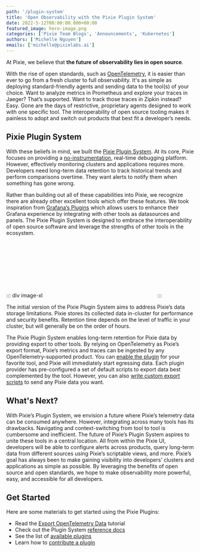 ```yaml
---
path: '/plugin-system'
title: 'Open Observability with the Pixie Plugin System'
date: 2022-5-12T00:00:00.000+00:00
featured_image: hero-image.png
categories: ['Pixie Team Blogs', 'Announcements', 'Kubernetes']
authors: ['Michelle Nguyen']
emails: ['michelle@pixielabs.ai']
---
```


At Pixie, we believe that **the future of observability lies in open source**.

With the rise of open standards, such as [OpenTelemetry](https://opentelemetry.io/), it is easier than ever to go from a fresh cluster to full observability. It's as simple as deploying standard-friendly agents and sending data to the tool(s) of your choice. Want to analyze metrics in Prometheus and explore your traces in Jaeger? That’s supported. Want to track those traces in Zipkin instead? Easy. Gone are the days of restrictive, proprietary agents designed to work with one specific tool. The interoperability of open source tooling makes it painless to adopt and switch out products that best fit a developer’s needs.

## Pixie Plugin System

With these beliefs in mind, we built the [Pixie Plugin System](https://github.com/pixie-io/pixie-plugin). At its core, Pixie focuses on providing a [no-instrumentation](https://docs.px.dev/about-pixie/pixie-ebpf/), real-time debugging platform. However, effectively monitoring clusters and applications requires more. Developers need long-term data retention to track historical trends and perform comparisons overtime. They want alerts to notify them when something has gone wrong.

Rather than building out all of these capabilities into Pixie, we recognize there are already other excellent tools which offer these features. We took inspiration from [Grafana’s Plugins](https://grafana.com/docs/grafana/latest/plugins/) which allows users to enhance their Grafana experience by integrating with other tools as datasources and panels. The Pixie Plugin System is designed to embrace the interoperability of open source software and leverage the strengths of other tools in the ecosystem.

::: div image-xl
<svg title='The OpenTelemetry Pixie Plugin comes with several preset scripts. You can also add your own scripts to export custom Pixie data in the OpenTelemetry format.' src='otel-plugin-scripts.png' />
:::

The initial version of the Pixie Plugin System aims to address Pixie’s data storage limitations. Pixie stores its collected data in-cluster for performance and security benefits. Retention time depends on the level of traffic in your cluster, but will generally be on the order of hours.

The Pixie Plugin System enables long-term retention for Pixie data by providing export to other tools. By relying on OpenTelemetry as Pixie’s export format, Pixie’s metrics and traces can be ingested by any OpenTelemetry-supported product. You can [enable the plugin](https://docs.px.dev/reference/plugins/plugin-system/#enabling-a-plugin) for your favorite tool, and Pixie will immediately start egressing data. Each plugin provider has pre-configured a set of default scripts to export data best complemented by the tool. However, you can also [write custom export scripts](https://docs.px.dev/tutorials/integrations/otel/) to send any Pixie data you want.

## What's Next?

With Pixie’s Plugin System, we envision a future where Pixie’s telemetry data can be consumed anywhere. However, integrating across many tools has its drawbacks. Navigating and context-switching from tool to tool is cumbersome and inefficient. The future of Pixie’s Plugin System aspires to unite these tools in a central location. All from within the Pixie UI, developers will be able to configure alerts across products, query long-term data from different sources using Pixie’s scriptable views, and more. Pixie’s goal has always been to make gaining visibility into developers’ clusters and applications as simple as possible. By leveraging the benefits of open source and open standards, we hope to make observability more powerful, easy, and accessible for all developers.

## Get Started

Here are some materials to get started using the Pixie Plugins:

- Read the [Export OpenTelemetry Data](https://docs.px.dev/tutorials/integrations/otel/) tutorial
- Check out the Plugin System [reference docs](https://docs.px.dev/reference/plugins/plugin-system)
- See the list of [available plugins](https://github.com/pixie-io/pixie-plugin#available-plugins)
- Learn how to [contribute a plugin](https://github.com/pixie-io/pixie-plugin#contributing)
